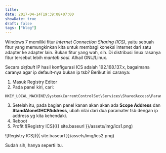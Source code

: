 ```yaml
---
title: 
date: 2017-04-14T19:39:08+07:00
showDate: true
draft: false
tags: ["blog"]
---
```

Windows 7 memiliki fitur _Internet Connection Sharing (ICS)_, yaitu sebuah fitur yang memungkinkan kita untuk membagi koneksi internet dari satu adapter ke adapter lain. Bukan fitur yang wah, sih. Di distribusi linux rasanya fitur tersebut lebih *mantab soul*. Alhail GNU/Linux.

Secara _default_ IP hasil konfigurasi ICS adalah 192.168.137.x, bagaimana caranya agar ip default-nya bukan ip tsb? Berikut ini caranya:
1. Masuk Registry Editor
2. Pada panel kiri, cari:
```
HKEY_LOCAL_MACHINE\System\CurrentControlSet\Services\SharedAccess\Parameters
```
3. Setelah itu, pada bagian panel kanan akan akan ada **Scope Address** dan **StandAloneDHCPAddress**, ubah nilai dari dua paramater tsb dengan ip address yg kita kehendaki.
4. Reboot
5. Profit
![Registry ICS]({{ site.baseurl }}/assets/img/ics1.png)

![Registry ICS]({{ site.baseurl }}/assets/img/ics2.png)

Sudah sih, hanya seperti itu.
